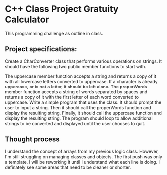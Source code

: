 # C++ Class Project Gratuity Calculator

This programming challenge as outline in class.

## Project specifications:

Create a CharConverter class that performs various operations on strings.  It should have the following two public member functions to start with.  

The uppercase member function accepts a string and returns a copy of it with all lowercase letters converted to uppercase.  If a character is already uppercase, or is not a letter, it should be left alone.
The properWords member function accepts a string of words separated by spaces and returns a copy of it with the first letter of each word converted to uppercase.
Write a simple program that uses the class.  It should prompt the user to input a string.  Then it should call the properWords function and display the resulting string.  Finally, it should call the uppercase function and display the resulting string.  The program should loop to allow additional strings to be converted and displayed until the user chooses to quit.

## Thought process

I understand the concept of arrays from my previous logic class. However, I'm still struggling on managing classes and objects. The first push was only a template. I will be reworking it until I understand what each line is doing. I definately see some areas that need to be cleaner or shorter.
